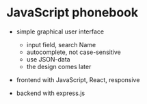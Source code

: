 # JavaScript phonebook

+ simple graphical user interface 
    - input field, search Name
    - autocomplete, not case-sensitive
    - use JSON-data
    - the design comes later

+ frontend with JavaScript, React, responsive

+ backend with express.js
